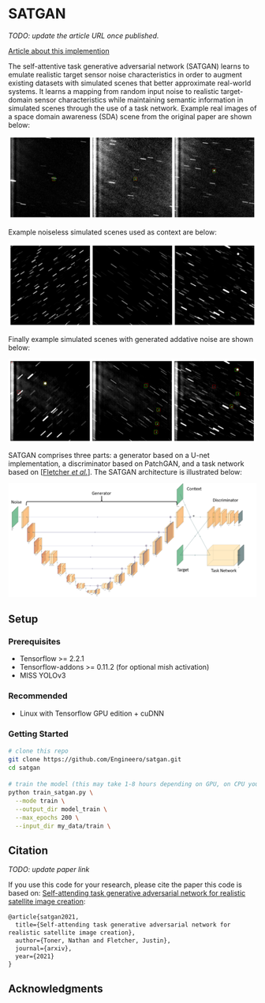 # SATGAN

*TODO: update the article URL once published.*

[Article about this implemention][0]

The self-attentive task generative adversarial network (SATGAN) learns
to emulate realistic target sensor noise characteristics in order to
augment existing datasets with simulated scenes that better approximate
real-world systems. It learns a mapping from random input noise to realistic
target-domain sensor characteristics while maintaining semantic information
in simulated scenes through the use of a task network. Example real images of
a space domain awareness (SDA) scene from the original paper are shown below:

![Real images](satgan_docs/real_images.png 'Real images')

Example noiseless simulated scenes used as context are below:

![Context images](satgan_docs/context_images.png 'Context images')

Finally example simulated scenes with generated addative noise are shown below:

![Fake images](satgan_docs/fake_images.png 'Fake images')

SATGAN comprises three parts: a generator based on a U-net implementation, a
discriminator based on PatchGAN, and a task network based on
[[Fletcher *et al.*][1]]. The SATGAN architecture is illustrated below:

![SATGAN architecture](satgan_docs/satgan_architecture.png 'SATGAN architecture')

## Setup

### Prerequisites
- Tensorflow >= 2.2.1
- Tensorflow-addons >= 0.11.2 (for optional mish activation)
- MISS YOLOv3

### Recommended
- Linux with Tensorflow GPU edition + cuDNN

### Getting Started

```sh
# clone this repo
git clone https://github.com/Engineero/satgan.git
cd satgan

# train the model (this may take 1-8 hours depending on GPU, on CPU you will be waiting for a bit)
python train_satgan.py \
  --mode train \
  --output_dir model_train \
  --max_epochs 200 \
  --input_dir my_data/train \
```

## Citation

*TODO: update paper link*

If you use this code for your research, please cite the paper this code is based on:
[Self-attending task generative adversarial network for realistic satellite image creation][0]:

```
@article{satgan2021,
  title={Self-attending task generative adversarial network for realistic satellite image creation},
  author={Toner, Nathan and Fletcher, Justin},
  journal={arxiv},
  year={2021}
}
```

## Acknowledgments

[0]: https://www.google.com
[1]: https://amostech.com/TechnicalPapers/2019/Machine-Learning-for-SSA-Applications/Fletcher.pdf
